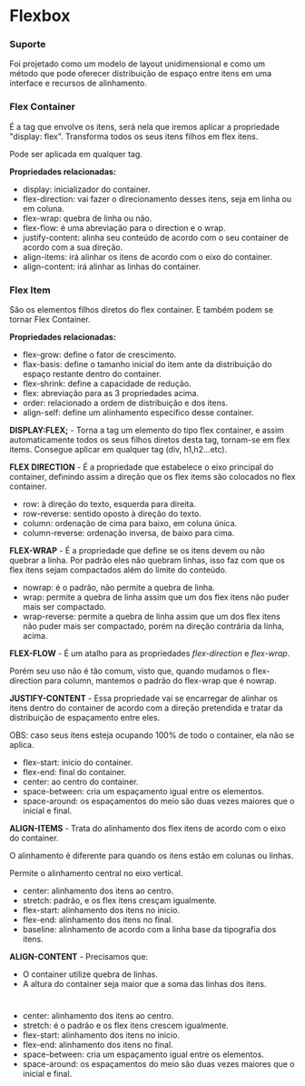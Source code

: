 # Flexbox

### Suporte

Foi projetado como um modelo de layout unidimensional e como um método que pode oferecer distribuição de espaço entre itens em uma interface e recursos de alinhamento.

### Flex Container

É a tag que envolve os itens, será nela que iremos aplicar a propriedade "display: flex". Transforma todos os seus itens filhos em flex itens. 

Pode ser aplicada em qualquer tag.

**Propriedades relacionadas:**

- display: inicializador do container.
- flex-direction: vai fazer o direcionamento desses itens, seja em linha ou em coluna.
- flex-wrap: quebra de linha ou não.
- flex-flow: é uma abreviação para o direction e o wrap.
- justify-content: alinha seu conteúdo de acordo com o seu container de acordo com a sua direção.
- align-items: irá alinhar os itens de acordo com o eixo do container.
- align-content: irá alinhar as linhas do container.

### Flex Item

São os elementos filhos diretos do flex container. E também podem se tornar Flex Container.

**Propriedades relacionadas:**

- flex-grow: define o fator de crescimento.
- flax-basis: define o tamanho inicial do item ante da distribuição do espaço restante dentro do container.
- flex-shrink: define a capacidade de redução.
- flex: abreviação para as 3 propriedades acima.
- order: relacionado a ordem de distribuição e dos itens.
- align-self: define um alinhamento especifico desse container.

**DISPLAY:FLEX;** - Torna a tag um elemento do tipo flex container, e assim automaticamente todos os seus filhos diretos desta tag, tornam-se em flex items. Consegue aplicar em qualquer tag (div, h1,h2...etc).

**FLEX DIRECTION** - É a propriedade que estabelece o eixo principal do container, definindo assim a direção que os flex items são colocados no flex container.

- row: à direção do texto, esquerda para direita.
- row-reverse: sentido oposto à direção do texto.
- column: ordenação de cima para baixo, em coluna única.
- column-reverse: ordenação inversa, de baixo para cima.

**FLEX-WRAP** - É a propriedade que define se os itens devem ou não quebrar a linha. Por padrão eles não quebram linhas, isso faz com que os flex itens sejam compactados além do limite do conteúdo.

- nowrap: é o padrão, não permite a quebra de linha.
- wrap: permite a quebra de linha assim que um dos flex itens não puder mais ser compactado.
- wrap-reverse: permite a quebra de linha assim que um dos flex itens não puder mais ser compactado, porém na direção contrária da linha, acima.

**FLEX-FLOW** - É um atalho para as propriedades _flex-direction_ e _flex-wrap_.

Porém seu uso não é tão comum, visto que, quando mudamos o flex-direction para column, mantemos o padrão do flex-wrap que é nowrap.

**JUSTIFY-CONTENT** - Essa propriedade vai se encarregar de alinhar os itens dentro do container de acordo com a direção pretendida e tratar da distribuição de espaçamento entre eles.

OBS: caso seus itens esteja ocupando 100% de todo o container, ela não se aplica.

- flex-start: inicio do container.
- flex-end: final do container.
- center: ao centro do container.
- space-between: cria um espaçamento igual entre os elementos.
- space-around: os espaçamentos do meio são duas vezes maiores que o inicial e final.

**ALIGN-ITEMS** - Trata do alinhamento dos flex itens de acordo com o eixo do container. 

O alinhamento é diferente para quando os itens estão em colunas ou linhas.

Permite o alinhamento central no eixo vertical.

- center: alinhamento dos itens ao centro.
- stretch: padrão, e os flex itens cresçam igualmente.
- flex-start: alinhamento dos itens no inicio.
- flex-end: alinhamento dos itens no final.
- baseline: alinhamento de acordo com a linha base da tipografia dos itens.

**ALIGN-CONTENT** - Precisamos que:

- O container utilize quebra de linhas.
- A altura do container seja maior que a soma das linhas dos itens.

#

- center: alinhamento dos itens ao centro.
- stretch: é o padrão e os flex itens crescem igualmente.
- flex-start: alinhamento dos itens no inicio.
- flex-end: alinhamento dos itens no final.
- space-between: cria um espaçamento igual entre os elementos.
- space-around: os espaçamentos do meio são duas vezes maiores que o inicial e final.